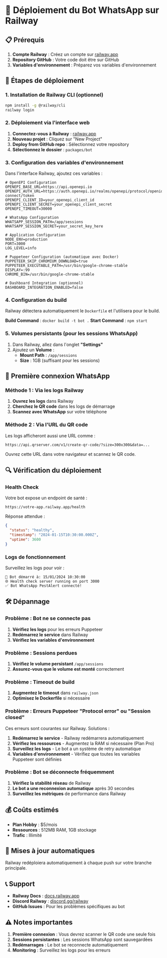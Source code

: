 # 🚀 Déploiement du Bot WhatsApp sur Railway

## 📋 Prérequis

1. **Compte Railway** : Créez un compte sur [railway.app](https://railway.app)
2. **Repository GitHub** : Votre code doit être sur GitHub
3. **Variables d'environnement** : Préparez vos variables d'environnement

## 🔧 Étapes de déploiement

### 1. Installation de Railway CLI (optionnel)

```bash
npm install -g @railway/cli
railway login
```

### 2. Déploiement via l'interface web

1. **Connectez-vous à Railway** : [railway.app](https://railway.app)
2. **Nouveau projet** : Cliquez sur "New Project"
3. **Deploy from GitHub repo** : Sélectionnez votre repository
4. **Sélectionnez le dossier** : `packages/bot`

### 3. Configuration des variables d'environnement

Dans l'interface Railway, ajoutez ces variables :

```env
# OpenEPI Configuration
OPENEPI_BASE_URL=https://api.openepi.io
OPENEPI_AUTH_URL=https://auth.openepi.io/realms/openepi/protocol/openid-connect/token
OPENEPI_CLIENT_ID=your_openepi_client_id
OPENEPI_CLIENT_SECRET=your_openepi_client_secret
OPENEPI_TIMEOUT=30000

# WhatsApp Configuration
WHATSAPP_SESSION_PATH=/app/sessions
WHATSAPP_SESSION_SECRET=your_secret_key_here

# Application Configuration
NODE_ENV=production
PORT=3000
LOG_LEVEL=info

# Puppeteer Configuration (automatique avec Docker)
PUPPETEER_SKIP_CHROMIUM_DOWNLOAD=true
PUPPETEER_EXECUTABLE_PATH=/usr/bin/google-chrome-stable
DISPLAY=:99
CHROME_BIN=/usr/bin/google-chrome-stable

# Dashboard Integration (optionnel)
DASHBOARD_INTEGRATION_ENABLED=false
```

### 4. Configuration du build

Railway détectera automatiquement le `Dockerfile` et l'utilisera pour le build.

**Build Command** : `docker build -t bot .`
**Start Command** : `npm start`

### 5. Volumes persistants (pour les sessions WhatsApp)

1. Dans Railway, allez dans l'onglet **"Settings"**
2. Ajoutez un **Volume** :
   - **Mount Path** : `/app/sessions`
   - **Size** : 1GB (suffisant pour les sessions)

## 📱 Première connexion WhatsApp

### Méthode 1 : Via les logs Railway

1. **Ouvrez les logs** dans Railway
2. **Cherchez le QR code** dans les logs de démarrage
3. **Scannez avec WhatsApp** sur votre téléphone

### Méthode 2 : Via l'URL du QR code

Les logs afficheront aussi une URL comme :
```
https://api.qrserver.com/v1/create-qr-code/?size=300x300&data=...
```

Ouvrez cette URL dans votre navigateur et scannez le QR code.

## 🔍 Vérification du déploiement

### Health Check

Votre bot expose un endpoint de santé :
```
https://votre-app.railway.app/health
```

Réponse attendue :
```json
{
  "status": "healthy",
  "timestamp": "2024-01-15T10:30:00.000Z",
  "uptime": 3600
}
```

### Logs de fonctionnement

Surveillez les logs pour voir :
```
🚀 Bot démarré à: 15/01/2024 10:30:00
🌐 Health check server running on port 3000
✅ Bot WhatsApp PestAlert connecté!
```

## 🛠️ Dépannage

### Problème : Bot ne se connecte pas

1. **Vérifiez les logs** pour les erreurs Puppeteer
2. **Redémarrez le service** dans Railway
3. **Vérifiez les variables d'environnement**

### Problème : Sessions perdues

1. **Vérifiez le volume persistant** `/app/sessions`
2. **Assurez-vous que le volume est monté** correctement

### Problème : Timeout de build

1. **Augmentez le timeout** dans `railway.json`
2. **Optimisez le Dockerfile** si nécessaire

### Problème : Erreurs Puppeteer "Protocol error" ou "Session closed"

Ces erreurs sont courantes sur Railway. Solutions :

1. **Redémarrez le service** - Railway redémarrera automatiquement
2. **Vérifiez les ressources** - Augmentez la RAM si nécessaire (Plan Pro)
3. **Surveillez les logs** - Le bot a un système de retry automatique
4. **Variables d'environnement** - Vérifiez que toutes les variables Puppeteer sont définies

### Problème : Bot se déconnecte fréquemment

1. **Vérifiez la stabilité réseau** de Railway
2. **Le bot a une reconnexion automatique** après 30 secondes
3. **Surveillez les métriques** de performance dans Railway

## 💰 Coûts estimés

- **Plan Hobby** : $5/mois
- **Ressources** : 512MB RAM, 1GB stockage
- **Trafic** : Illimité

## 🔄 Mises à jour automatiques

Railway redéploiera automatiquement à chaque push sur votre branche principale.

## 📞 Support

- **Railway Docs** : [docs.railway.app](https://docs.railway.app)
- **Discord Railway** : [discord.gg/railway](https://discord.gg/railway)
- **GitHub Issues** : Pour les problèmes spécifiques au bot

## ⚠️ Notes importantes

1. **Première connexion** : Vous devrez scanner le QR code une seule fois
2. **Sessions persistantes** : Les sessions WhatsApp sont sauvegardées
3. **Redémarrages** : Le bot se reconnecte automatiquement
4. **Monitoring** : Surveillez les logs pour les erreurs
